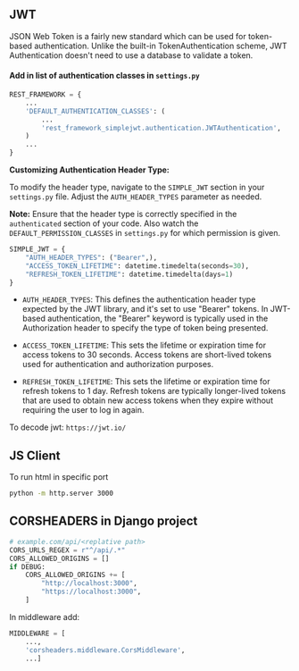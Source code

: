 ## JWT
JSON Web Token is a fairly new standard which can be used for token-based authentication. Unlike the built-in TokenAuthentication scheme, JWT Authentication doesn't need to use a database to validate a token. 

#### Add in list of authentication classes in `settings.py`
```python
REST_FRAMEWORK = {
    ...
    'DEFAULT_AUTHENTICATION_CLASSES': (
        ...
        'rest_framework_simplejwt.authentication.JWTAuthentication',
    )
    ...
}
```

**Customizing Authentication Header Type:**

To modify the header type, navigate to the `SIMPLE_JWT` section in your `settings.py` file. Adjust the `AUTH_HEADER_TYPES` parameter as needed.

**Note:**
Ensure that the header type is correctly specified in the `authenticated` section of your code. Also watch the `DEFAULT_PERMISSION_CLASSES` in `settings.py` for which permission is given.

```python
SIMPLE_JWT = {
    "AUTH_HEADER_TYPES": ("Bearer",),
    "ACCESS_TOKEN_LIFETIME": datetime.timedelta(seconds=30),
    "REFRESH_TOKEN_LIFETIME": datetime.timedelta(days=1)
}
```
- `AUTH_HEADER_TYPES`: This defines the authentication header type expected by the JWT library, and it's set to use "Bearer" tokens. In JWT-based authentication, the "Bearer" keyword is typically used in the Authorization header to specify the type of token being presented.

- `ACCESS_TOKEN_LIFETIME`: This sets the lifetime or expiration time for access tokens to 30 seconds. Access tokens are short-lived tokens used for authentication and authorization purposes.

- `REFRESH_TOKEN_LIFETIME`: This sets the lifetime or expiration time for refresh tokens to 1 day. Refresh tokens are typically longer-lived tokens that are used to obtain new access tokens when they expire without requiring the user to log in again.

To decode jwt: `https://jwt.io/`

## JS Client
To run html in specific port 
```bash
python -m http.server 3000
```

## CORSHEADERS in Django project
```python
# example.com/api/<replative path>
CORS_URLS_REGEX = r"^/api/.*"
CORS_ALLOWED_ORIGINS = []
if DEBUG:
    CORS_ALLOWED_ORIGINS += [
        "http://localhost:3000",
        "https://localhost:3000",
    ]
```

In middleware add:
```python
MIDDLEWARE = [
    ...,
    'corsheaders.middleware.CorsMiddleware',
    ...]
```